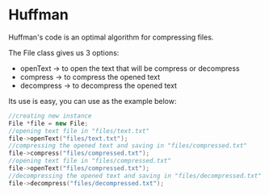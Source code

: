 # Huffman

Huffman's code is an optimal algorithm for compressing files.

The File class gives us 3 options:
  * openText -> to open the text that will be compress or decompress
  * compress -> to compress the opened text
  * decompress -> to decompress the opened text 

Its use is easy, you can use as the example below:
```c++
//creating new instance 
File *file = new File;
//opening text file in "files/text.txt"
file->openText("files/text.txt");
//compressing the opened text and saving in "files/compressed.txt"
file->compress("files/compressed.txt");
//opening text file in "files/compressed.txt"
file->openText("files/compressed.txt");
//decompressing the opened text and saving in "files/decompressed.txt"
file->decompress("files/decompressed.txt");
```
